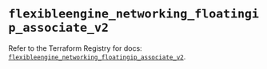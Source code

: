 # `flexibleengine_networking_floatingip_associate_v2`

Refer to the Terraform Registry for docs: [`flexibleengine_networking_floatingip_associate_v2`](https://registry.terraform.io/providers/flexibleenginecloud/flexibleengine/1.46.0/docs/resources/networking_floatingip_associate_v2).
